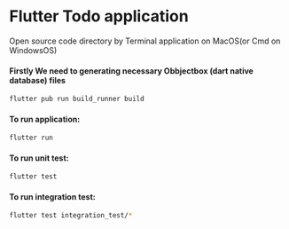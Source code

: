 # Flutter Todo application
Open source code directory by Terminal application on MacOS(or Cmd on WindowsOS)<br/>

#### Firstly We need to generating necessary Obbjectbox (dart native database) files <br/>
```bash
flutter pub run build_runner build
```
#### To run application: <br/>
```bash
flutter run
```

#### To run unit test: <br/>
```bash
flutter test
```

#### To run integration test: <br/>
```bash
flutter test integration_test/*
```
